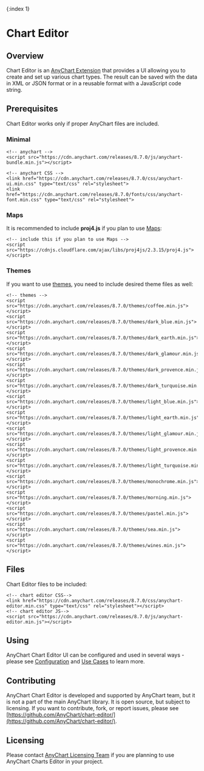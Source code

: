{:index 1}
# Chart Editor

## Overview

Chart Editor is an [AnyChart Extension](../Quick_Start/Modules#extensions) that provides a UI allowing you to create and set up various chart types. The result can be saved with the data in XML or JSON format or in a reusable format with a JavaScript code string.

## Prerequisites

Chart Editor works only if proper AnyChart files are included.

### Minimal

```
<!-- anychart -->
<script src="https://cdn.anychart.com/releases/8.7.0/js/anychart-bundle.min.js"></script>

<!-- anychart CSS -->
<link href="https://cdn.anychart.com/releases/8.7.0/css/anychart-ui.min.css" type="text/css" rel="stylesheet">
<link href="https://cdn.anychart.com/releases/8.7.0/fonts/css/anychart-font.min.css" type="text/css" rel="stylesheet">
```

### Maps

It is recommended to include **proj4.js** if you plan to use [Maps](../Maps/):

```
<!-- include this if you plan to use Maps -->
<script src="https://cdnjs.cloudflare.com/ajax/libs/proj4js/2.3.15/proj4.js"></script>
```

### Themes

If you want to use [themes](../Appearance_Settings/Themes), you need to include desired theme files as well:

```
<!-- themes -->
<script src="https://cdn.anychart.com/releases/8.7.0/themes/coffee.min.js"></script>
<script src="https://cdn.anychart.com/releases/8.7.0/themes/dark_blue.min.js"></script>
<script src="https://cdn.anychart.com/releases/8.7.0/themes/dark_earth.min.js"></script>
<script src="https://cdn.anychart.com/releases/8.7.0/themes/dark_glamour.min.js"></script>
<script src="https://cdn.anychart.com/releases/8.7.0/themes/dark_provence.min.js"></script>
<script src="https://cdn.anychart.com/releases/8.7.0/themes/dark_turquoise.min.js"></script>
<script src="https://cdn.anychart.com/releases/8.7.0/themes/light_blue.min.js"></script>
<script src="https://cdn.anychart.com/releases/8.7.0/themes/light_earth.min.js"></script>
<script src="https://cdn.anychart.com/releases/8.7.0/themes/light_glamour.min.js"></script>
<script src="https://cdn.anychart.com/releases/8.7.0/themes/light_provence.min.js"></script>
<script src="https://cdn.anychart.com/releases/8.7.0/themes/light_turquoise.min.js"></script>
<script src="https://cdn.anychart.com/releases/8.7.0/themes/monochrome.min.js"></script>
<script src="https://cdn.anychart.com/releases/8.7.0/themes/morning.min.js"></script>
<script src="https://cdn.anychart.com/releases/8.7.0/themes/pastel.min.js"></script>
<script src="https://cdn.anychart.com/releases/8.7.0/themes/sea.min.js"></script>
<script src="https://cdn.anychart.com/releases/8.7.0/themes/wines.min.js"></script>
```

## Files

Chart Editor files to be included:

```
<!-- chart editor CSS-->
<link href="https://cdn.anychart.com/releases/8.7.0/css/anychart-editor.min.css" type="text/css" rel="stylesheet"></script>
<!-- chart editor JS-->
<script src="https://cdn.anychart.com/releases/8.7.0/js/anychart-editor.min.js"></script>
```

## Using

AnyChart Chart Editor UI can be configured and used in several ways - please see [Configuration](Configuration) and [Use Cases](Use_Cases) to learn more.

## Contributing

AnyChart Chart Editor is developed and supported by AnyChart team, but it is not a part of the main AnyChart library. It is open source, but subject to licensing. If you want to contribute, fork, or report issues, please see [https://github.com/AnyChart/chart-editor/](https://github.com/AnyChart/chart-editor/).

## Licensing

Please contact [AnyChart Licensing Team](mailto:sales@anychart.com) if you are planning to use AnyChart Charts Editor in your project.